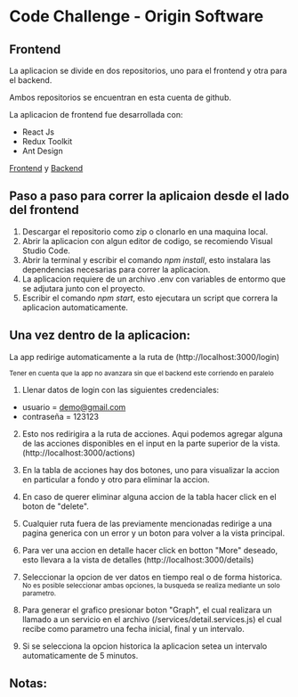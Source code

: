 # Code Challenge - Origin Software

## Frontend

La aplicacion se divide en dos repositorios, uno para el frontend y otra para el backend.

Ambos repositorios se encuentran en esta cuenta de github.

La aplicacion de frontend fue desarrollada con:

- React Js
- Redux Toolkit
- Ant Design

[Frontend](https://github.com/VoskanGrigoryan/origin_software_frontend) y [Backend](https://github.com/VoskanGrigoryan/origin_software_backend)

## Paso a paso para correr la aplicaion desde el lado del frontend

1. Descargar el repositorio como zip o clonarlo en una maquina local.
2. Abrir la aplicacion con algun editor de codigo, se recomiendo Visual Studio Code.
3. Abrir la terminal y escribir el comando _npm install_, esto instalara las dependencias necesarias para correr la aplicacion.
4. La aplicacion requiere de un archivo .env con variables de entormo que se adjutara junto con el proyecto.
5. Escribir el comando _npm start_, esto ejecutara un script que correra la aplicacion automaticamente.

## Una vez dentro de la aplicacion:

La app redirige automaticamente a la ruta de (http://localhost:3000/login)

<sub>Tener en cuenta que la app no avanzara sin que el backend este corriendo en paralelo</sub>

1. Llenar datos de login con las siguientes credenciales:

- usuario = demo@gmail.com
- contraseña = 123123

2.  Esto nos redirigira a la ruta de acciones. Aqui podemos agregar alguna de las acciones disponibles en el input en la parte superior de la vista. (http://localhost:3000/actions)

3.  En la tabla de acciones hay dos botones, uno para visualizar la accion en particular a fondo y otro para eliminar la accion.

4.  En caso de querer eliminar alguna accion de la tabla hacer click en el boton de "delete".

5.  Cualquier ruta fuera de las previamente mencionadas redirige a una pagina generica con un error y un boton para volver a la vista principal.

6.  Para ver una accion en detalle hacer click en botton "More" deseado, esto llevara a la vista de detalles (http://localhost:3000/details)

7.  Seleccionar la opcion de ver datos en tiempo real o de forma historica.
    <sub>No es posible seleccionar ambas opciones, la busqueda se realiza mediante un solo parametro.</sub>

8.  Para generar el grafico presionar boton "Graph", el cual realizara un llamado a un servicio en el archivo (/services/detail.services.js) el cual recibe como parametro una fecha inicial, final y un intervalo.

9.  Si se selecciona la opcion historica la aplicacion setea un intervalo automaticamente de 5 minutos.

## Notas:
